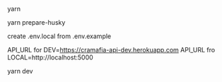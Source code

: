 yarn

yarn prepare-husky

create .env.local from .env.example

API_URL for DEV=https://cramafia-api-dev.herokuapp.com
API_URL fro LOCAL=http://localhost:5000

yarn dev
